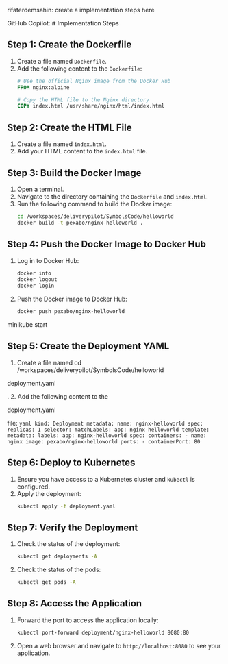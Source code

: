 rifaterdemsahin: create a implementation steps here

GitHub Copilot: # Implementation Steps

## Step 1: Create the Dockerfile
1. Create a file named `Dockerfile`.
2. Add the following content to the `Dockerfile`:
    ```dockerfile
    # Use the official Nginx image from the Docker Hub
    FROM nginx:alpine

    # Copy the HTML file to the Nginx directory
    COPY index.html /usr/share/nginx/html/index.html
    ```

## Step 2: Create the HTML File
1. Create a file named `index.html`.
2. Add your HTML content to the `index.html` file.

## Step 3: Build the Docker Image
1. Open a terminal.
2. Navigate to the directory containing the `Dockerfile` and `index.html`.
3. Run the following command to build the Docker image:
    ```sh
    cd /workspaces/deliverypilot/SymbolsCode/helloworld
    docker build -t pexabo/nginx-helloworld .
    ```

## Step 4: Push the Docker Image to Docker Hub
1. Log in to Docker Hub:
    ```sh
    docker info
    docker logout
    docker login
    ```
2. Push the Docker image to Docker Hub:
    ```sh
    docker push pexabo/nginx-helloworld
    ```

minikube start 

## Step 5: Create the Deployment YAML
1. Create a file named 
cd /workspaces/deliverypilot/SymbolsCode/helloworld

deployment.yaml

.
2. Add the following content to the 

deployment.yaml

 file:
    ```yaml
    kind: Deployment
    metadata:
      name: nginx-helloworld
    spec:
      replicas: 1
      selector:
        matchLabels:
          app: nginx-helloworld
      template:
        metadata:
          labels:
            app: nginx-helloworld
        spec:
          containers:
          - name: nginx
            image: pexabo/nginx-helloworld
            ports:
            - containerPort: 80
    ```

## Step 6: Deploy to Kubernetes
1. Ensure you have access to a Kubernetes cluster and `kubectl` is configured.
2. Apply the deployment:
    ```sh
    kubectl apply -f deployment.yaml
    ```

## Step 7: Verify the Deployment
1. Check the status of the deployment:
    ```sh
    kubectl get deployments -A
    ```
2. Check the status of the pods:
    ```sh
    kubectl get pods -A
    ```

## Step 8: Access the Application
1. Forward the port to access the application locally:
    ```sh
    kubectl port-forward deployment/nginx-helloworld 8080:80
    ```
2. Open a web browser and navigate to `http://localhost:8080` to see your application.